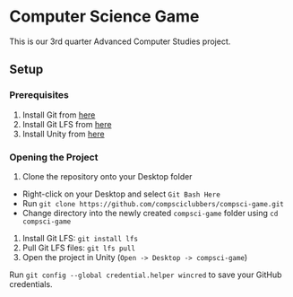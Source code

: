 # Computer Science Game

This is our 3rd quarter Advanced Computer Studies project.

## Setup

### Prerequisites
1. Install Git from [here](https://git-scm.com/downloads)
1. Install Git LFS from [here](https://git-lfs.github.com/)
1. Install Unity from [here](https://store.unity.com/download?ref=personal)

### Opening the Project
1. Clone the repository onto your Desktop folder
  - Right-click on your Desktop and select `Git Bash Here`
  - Run `git clone https://github.com/compsciclubbers/compsci-game.git`
  - Change directory into the newly created `compsci-game` folder using `cd compsci-game`
1. Install Git LFS: `git install lfs`
1. Pull Git LFS files: `git lfs pull`
1. Open the project in Unity (`Open -> Desktop -> compsci-game`)

Run `git config --global credential.helper wincred` to save your GitHub credentials.
